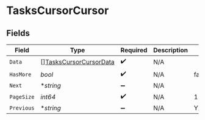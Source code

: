 # TasksCursorCursor


## Fields

| Field                                                                   | Type                                                                    | Required                                                                | Description                                                             | Example                                                                 |
| ----------------------------------------------------------------------- | ----------------------------------------------------------------------- | ----------------------------------------------------------------------- | ----------------------------------------------------------------------- | ----------------------------------------------------------------------- |
| `Data`                                                                  | [][TasksCursorCursorData](../../models/shared/taskscursorcursordata.md) | :heavy_check_mark:                                                      | N/A                                                                     |                                                                         |
| `HasMore`                                                               | *bool*                                                                  | :heavy_check_mark:                                                      | N/A                                                                     | false                                                                   |
| `Next`                                                                  | **string*                                                               | :heavy_minus_sign:                                                      | N/A                                                                     |                                                                         |
| `PageSize`                                                              | *int64*                                                                 | :heavy_check_mark:                                                      | N/A                                                                     | 15                                                                      |
| `Previous`                                                              | **string*                                                               | :heavy_minus_sign:                                                      | N/A                                                                     | YXVsdCBhbmQgYSBtYXhpbXVtIG1heF9yZXN1bHRzLol=                            |